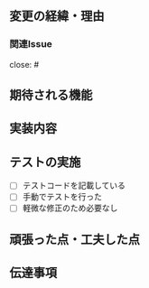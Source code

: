 ## 変更の経緯・理由
<!-- プルリクエストの経緯や理由を記載する -->
<!-- Issueが立っている場合は、"関連Issue"の記載のみで可 -->

### 関連Issue
<!-- Issueが立っている場合は、番号を記載して紐付けを行う -->
close: #

## 期待される機能
<!-- 該当プルリクエストでやらないことがあれば、合わせて記載する（Issueを立てて番号を追記できるとベスト） -->

## 実装内容
<!-- 特に見て欲しい箇所・期待するレビューの観点等があれば、合わせて記載する -->

## テストの実施
<!-- 手動でテストを行った場合は、テストの手順を記載する -->

- [ ] テストコードを記載している
- [ ] 手動でテストを行った
- [ ] 軽微な修正のため必要なし

## 頑張った点・工夫した点
<!-- 褒めてもらいたい箇所 -->

## 伝達事項
<!-- 今後の開発に役立つ（または注意すべき）情報 -->
